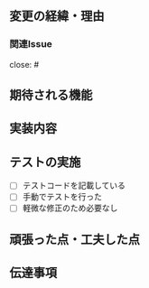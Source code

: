 ## 変更の経緯・理由
<!-- プルリクエストの経緯や理由を記載する -->
<!-- Issueが立っている場合は、"関連Issue"の記載のみで可 -->

### 関連Issue
<!-- Issueが立っている場合は、番号を記載して紐付けを行う -->
close: #

## 期待される機能
<!-- 該当プルリクエストでやらないことがあれば、合わせて記載する（Issueを立てて番号を追記できるとベスト） -->

## 実装内容
<!-- 特に見て欲しい箇所・期待するレビューの観点等があれば、合わせて記載する -->

## テストの実施
<!-- 手動でテストを行った場合は、テストの手順を記載する -->

- [ ] テストコードを記載している
- [ ] 手動でテストを行った
- [ ] 軽微な修正のため必要なし

## 頑張った点・工夫した点
<!-- 褒めてもらいたい箇所 -->

## 伝達事項
<!-- 今後の開発に役立つ（または注意すべき）情報 -->
